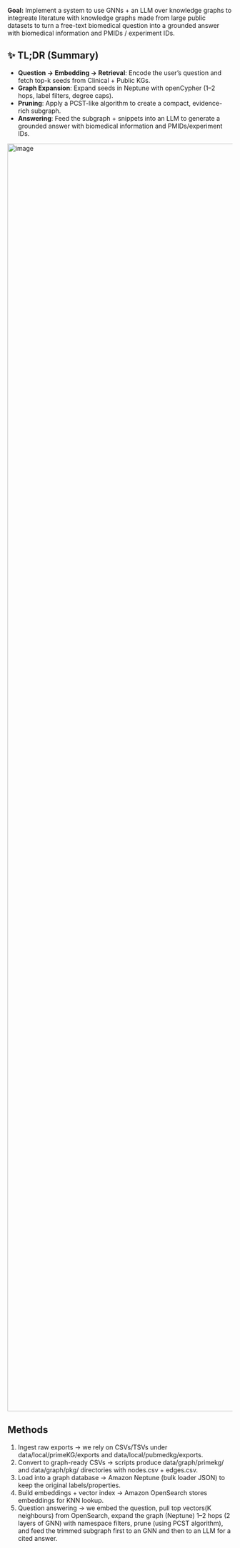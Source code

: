 
**Goal:** Implement a system to use GNNs + an LLM over knowledge graphs to integreate literature with knowledge graphs made from large public datasets to turn a free-text biomedical question into a grounded answer with biomedical information and PMIDs / experiment IDs. 

## ✨ TL;DR (Summary)

- **Question → Embedding → Retrieval**: Encode the user’s question and fetch top-k seeds from Clinical + Public KGs.
- **Graph Expansion**: Expand seeds in Neptune with openCypher (1–2 hops, label filters, degree caps).
- **Pruning**: Apply a PCST-like algorithm to create a compact, evidence-rich subgraph.
- **Answering**: Feed the subgraph + snippets into an LLM to generate a grounded answer with biomedical information and PMIDs/experiment IDs.

<img width="4624" height="2838" alt="image" src="https://github.com/user-attachments/assets/c978497e-25b2-44d3-980a-0ca070720078" />

## Methods
1. Ingest raw exports → we rely on CSVs/TSVs under data/local/primeKG/exports and data/local/pubmedkg/exports.
2. Convert to graph-ready CSVs → scripts produce data/graph/primekg/ and data/graph/pkg/ directories with nodes.csv + edges.csv.
3. Load into a graph database → Amazon Neptune (bulk loader JSON) to keep the original labels/properties.
4. Build embeddings + vector index → Amazon OpenSearch stores embeddings for KNN lookup.
5. Question answering → we embed the question, pull top vectors(K neighbours) from OpenSearch, expand the graph (Neptune) 1–2 hops (2 layers of GNN) with namespace filters, prune (using PCST algorithm), and feed the trimmed subgraph first to an GNN and then to an LLM for a cited answer.
